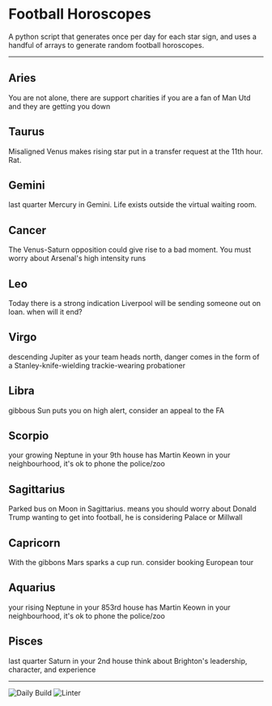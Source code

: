 # Football Horoscopes

A python script that generates once per day for each star sign, and uses a handful of arrays to generate random football horoscopes.

---

<!-- horoscopes_item starts -->
<h2>Aries</h2><p>You are not alone, there are support charities if you are a fan of Man Utd and they are getting you down</p><h2>Taurus</h2><p>Misaligned Venus makes rising star put in a transfer request at the 11th hour. Rat.</p><h2>Gemini</h2><p>last quarter Mercury in Gemini. Life exists outside the virtual waiting room.</p><h2>Cancer</h2><p>The Venus-Saturn opposition could give rise to a bad moment. You must worry about Arsenal's high intensity runs</p><h2>Leo</h2><p>Today there is a strong indication Liverpool will be sending someone out on loan. when will it end?</p><h2>Virgo</h2><p>descending Jupiter as your team heads north, danger comes in the form of a Stanley-knife-wielding trackie-wearing probationer</p><h2>Libra</h2><p>gibbous Sun puts you on high alert, consider an appeal to the FA</p><h2>Scorpio</h2><p>your growing Neptune in your 9th house has Martin Keown in your neighbourhood, it's ok to phone the police/zoo</p><h2>Sagittarius</h2><p>Parked bus on Moon in Sagittarius. means you should worry about Donald Trump wanting to get into football, he is considering Palace or Millwall</p><h2>Capricorn</h2><p>With the gibbons Mars sparks a cup run. consider booking European tour</p><h2>Aquarius</h2><p>your rising Neptune in your 853rd house has Martin Keown in your neighbourhood, it's ok to phone the police/zoo</p><h2>Pisces</h2><p>last quarter Saturn in your 2nd house think about Brighton's leadership, character, and experience</p>
<!-- horoscopes_item ends -->

---

![Daily Build](https://github.com/MatBenfield/horofootball.thechels.uk/workflows/Daily%20Build/badge.svg) ![Linter](https://github.com/MatBenfield/horofootball.thechels.uk/workflows/Linter/badge.svg)
